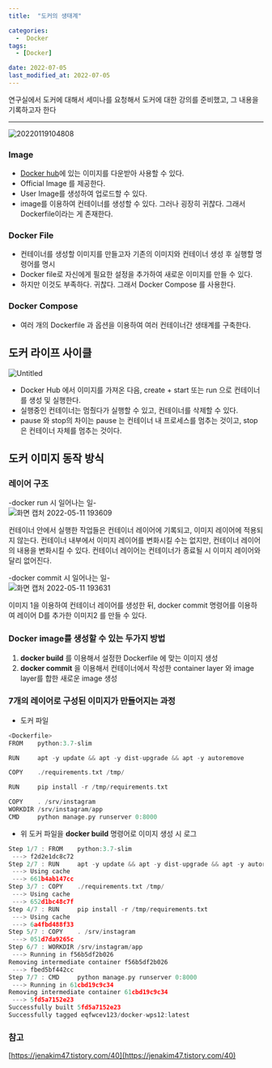 ```yaml
---
title:  "도커의 생태계" 

categories:
  -  Docker
tags:
  - [Docker]

date: 2022-07-05
last_modified_at: 2022-07-05
---
```


연구실에서 도커에 대해서 세미나를 요청해서 도커에 대한 강의를 준비했고, 그 내용을 기록하고자 한다

---

![20220119104808](https://user-images.githubusercontent.com/86303312/177311425-adb761ea-7802-46e0-b288-9fd87142db3a.png)

### **Image**
- [Docker hub](https://hub.docker.com/)에 있는 이미지를 다운받아 사용할 수 있다.
- Official Image 를 제공한다.
- User Image를 생성하여 업로드할 수 있다.
- image를 이용하여 컨테이너를 생성할 수 있다. 그러나 굉장히 귀찮다. 그래서 Dockerfile이라는 게 존재한다.

### **Docker File**
- 컨테이너를 생성할 이미지를 만들고자 기존의 이미지와 컨테이너 생성 후 실행할 명령어를 명시
- Docker file로 자신에게 필요한 설정을 추가하여 새로운 이미지를 만들 수 있다.
- 하지만 이것도 부족하다. 귀찮다. 그래서 Docker Compose 를 사용한다.

### **Docker Compose**
- 여러 개의 Dockerfile 과 옵션을 이용하여 여러 컨테이너간 생태계를 구축한다.

## **도커 라이프 사이클**

![Untitled](https://user-images.githubusercontent.com/86303312/177311666-049acd42-1a1b-4da8-b1d3-e3ace565683f.png)

- Docker Hub 에서 이미지를 가져온 다음, create + start 또는 run 으로 컨테이너를 생성 및 실행한다.
- 실행중인 컨테이너는 멈췄다가 실행할 수 있고, 컨테이너를 삭제할 수 있다.
- pause 와 stop의 차이는 pause 는 컨테이너 내 프로세스를 멈추는 것이고, stop은 컨테이너 자체를 멈추는 것이다.

## 도커 이미지 동작 방식  

### **레이어 구조**  
-docker run 시 일어나는 일-  
![화면 캡처 2022-05-11 193609](https://user-images.githubusercontent.com/86303312/177311721-37ce0e0f-0f14-4168-9dfd-87366a0a139e.png)  

컨테이너 안에서 실행한 작업들은 컨테이너 레이어에 기록되고, 이미지 레이어에 적용되지 않는다. 컨테이너 내부에서 이미지 레이어를 변화시킬 수는 없지만, 컨테이너 레이어의 내용을 변화시킬 수 있다. 컨테이너 레이어는 컨테이너가 종료될 시 이미지 레이어와 달리 없어진다. 

-docker commit 시 일어나는 일-  
![화면 캡처 2022-05-11 193631](https://user-images.githubusercontent.com/86303312/177311766-c840fd6d-90e0-4ad2-ab89-4675030c5ba5.png)  

이미지 1을 이용하여 컨테이너 레이어를 생성한 뒤, docker commit 명령어를 이용하여 레이어 D를 추가한 이미지2 를 만들 수 있다. 

### **Docker image를 생성할 수 있는 두가지 방법**

1. **docker build** 를 이용해서 설정한 Dockerfile 에 맞는 이미지 생성
2. **docker commit** 을 이용해서 컨테이너에서 작성한 container layer 와 image layer를 합한 새로운 image 생성  

### **7개의 레이어로 구성된 이미지가 만들어지는 과정**

- 도커 파일

```c
<Dockerfile>
FROM    python:3.7-slim

RUN     apt -y update && apt -y dist-upgrade && apt -y autoremove

COPY    ./requirements.txt /tmp/

RUN     pip install -r /tmp/requirements.txt

COPY    . /srv/instagram
WORKDIR /srv/instagram/app
CMD     python manage.py runserver 0:8000
```

- 위 도커 파일을 **docker build** 명령어로 이미지 생성 시  로그

```c
Step 1/7 : FROM    python:3.7-slim
 ---> f2d2e1dc8c72
Step 2/7 : RUN     apt -y update && apt -y dist-upgrade && apt -y autoremove
 ---> Using cache
 ---> 661b4ab147cc
Step 3/7 : COPY    ./requirements.txt /tmp/
 ---> Using cache
 ---> 652d1bc48c7f
Step 4/7 : RUN     pip install -r /tmp/requirements.txt
 ---> Using cache
 ---> 6a4fbd488f33
Step 5/7 : COPY    . /srv/instagram
 ---> 051d7da9265c
Step 6/7 : WORKDIR /srv/instagram/app
 ---> Running in f56b5df2b026
Removing intermediate container f56b5df2b026
 ---> fbed5bf442cc
Step 7/7 : CMD     python manage.py runserver 0:8000
 ---> Running in 61cbd19c9c34
Removing intermediate container 61cbd19c9c34
 ---> 5fd5a7152e23
Successfully built 5fd5a7152e23
Successfully tagged eqfwcev123/docker-wps12:latest
```

### 참고
[https://jenakim47.tistory.com/40](https://jenakim47.tistory.com/40)
